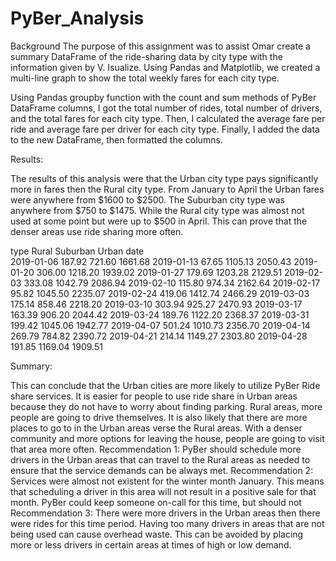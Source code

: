 # PyBer_Analysis
Background
The purpose of this assignment was to assist Omar create a summary DataFrame of the ride-sharing data by city type with the information given by V. Isualize. Using Pandas and Matplotlib, we created a multi-line graph to show the total weekly fares for each city type. 

Using Pandas groupby function with the count and sum methods of PyBer DataFrame columns, I got the total number of rides, total number of drivers, and the total fares for each city type. Then, I calculated the average fare per ride and average fare per driver for each city type. Finally, I added the data to the new DataFrame, then formatted the columns. 

Results: 

The results of this analysis were that the Urban city type pays significantly more in fares then the Rural city type. From January to April the Urban fares were anywhere from $1600 to $2500. The Suburban city type was anywhere from $750 to $1475. While the Rural city type was almost not used at some point but were up to $500 in April. This can prove that the denser areas use ride sharing more often. 

type	Rural	Suburban	Urban
date			
2019-01-06	187.92	721.60	1661.68
2019-01-13	67.65	1105.13	2050.43
2019-01-20	306.00	1218.20	1939.02
2019-01-27	179.69	1203.28	2129.51
2019-02-03	333.08	1042.79	2086.94
2019-02-10	115.80	974.34	2162.64
2019-02-17	95.82	1045.50	2235.07
2019-02-24	419.06	1412.74	2466.29
2019-03-03	175.14	858.46	2218.20
2019-03-10	303.94	925.27	2470.93
2019-03-17	163.39	906.20	2044.42
2019-03-24	189.76	1122.20	2368.37
2019-03-31	199.42	1045.06	1942.77
2019-04-07	501.24	1010.73	2356.70
2019-04-14	269.79	784.82	2390.72
2019-04-21	214.14	1149.27	2303.80
2019-04-28	191.85	1169.04	1909.51

Summary: 

This can conclude that the Urban cities are more likely to utilize PyBer Ride share services. It is easier for people to use ride share in Urban areas because they do not have to worry about finding parking. Rural areas, more people are going to drive themselves. It is also likely that there are more places to go to in the Urban areas verse the Rural areas. With a denser community and more options for leaving the house, people are going to visit that area more often. 
Recommendation 1: PyBer should schedule more drivers in the Urban areas that can travel to the Rural areas as needed to ensure that the service demands can be always met. 
Recommendation 2: Services were almost not existent for the winter month January. This means that scheduling a driver in this area will not result in a positive sale for that month. PyBer could keep someone on-call for this time, but should not 
Recommendation 3: There were more drivers in the Urban areas then there were rides for this time period. Having too many drivers in areas that are not being used can cause overhead waste. This can be avoided by placing more or less drivers in certain areas at times of high or low demand. 
